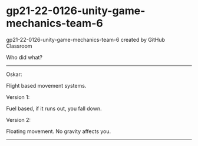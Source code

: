 # gp21-22-0126-unity-game-mechanics-team-6
gp21-22-0126-unity-game-mechanics-team-6 created by GitHub Classroom


Who did what?


-------------------------------------------
Oskar:

Flight based movement systems.

Version 1:

Fuel based, if it runs out, you fall down.

Version 2: 

Floating movement. No gravity affects you.

-------------------------------------------

